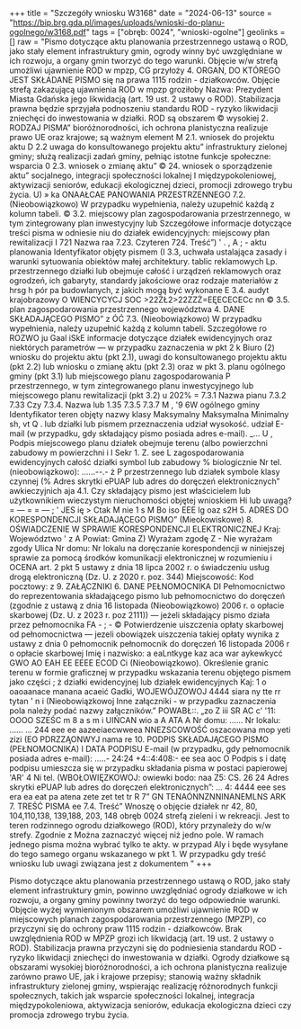 +++
title = "Szczegóły wniosku W3168"
date = "2024-06-13"
source = "https://bip.brg.gda.pl/images/uploads/wnioski-do-planu-ogolnego/w3168.pdf"
tags = ["obręb: 0024", "wnioski-ogolne"]
geolinks = []
raw = "Pismo dotyczące aktu planowania przestrzennego ustawą o ROD, jako stały element infrastruktury gmin, ogrody winny być uwzględniane w ich rozwoju, a organy gmin tworzyć do tego warunki. Objęcie w/w strefą umożliwi ujawnienie ROD w mpzp, CG przyłoży 4. ORGAN, DO KTÓREGO JEST SKŁADANE PISMO się na prawa 1115 rodzin - działkowców. Objęcie strefą zakazującą ujawnienia ROD w mpzp groziłoby Nazwa: Prezydent Miasta Gdańska jego likwidacją (art. 19 ust. 2 ustawy o ROD). Stabilizacja prawna będzie sprzyjała podnoszeniu standardu ROD - ryzyko likwidacji zniechęci do inwestowania w działki. ROD są obszarem © wysokiej 2. RODZAJ PISMA” bioróżnorodności, ich ochrona planistyczna realizuje prawo UE oraz krajowe; są ważnym element M 2.1. wniosek do projektu aktu D 2.2 uwaga do konsultowanego projektu aktu” infrastruktury zielonej gminy; służą realizacji zadań gminy, pełniąc istotne funkcje społeczne: wsparcia 0 2.3. wniosek o zmianę aktu” © 24. wniosek o sporządzenie aktu” socjalnego, integracji społeczności lokalnej I międzypokoleniowej, aktywizacji seniorów, edukacji ekologicznej dzieci, promocji zdrowego trybu życia. U) » ka ONAAŁCAE PANOWANIA PRZESTRZENNEGO 7.2. (Nieobowiązkowo) W przypadku wypełnienia, należy uzupełnić każdą z kolumn tabeli. © 3.2. miejscowy plan zagospodarowania przestrzennego, w tym zintegrowany plan inwestycyjny lub Szczegółowe informacje dotyczące treści pisma w odniesie niu do działek ewidencyjnych: miejscowy płan rewitalizacji I 721 Nazwa raa  7.23. Czyteren 724. Treść”)  ' . , A ; - aktu planowania Identyfikator objęty pismem  (I 3.3, uchwała ustalająca zasady i warunki sytuowania obiektów małej architektury. tablic reklamowych Lp.  przestrzennego działki lub obejmuje całość i urządzeń reklamowych oraz ogrodzeń, ich gabaryty, standardy jakościowe oraz rodzaje materiałów z hrsg h pór pa budowlanych, z jakich mogą być wykonane E 3.4. audyt krajobrazowy  O WIENCYCYCJ SOC >22ŻŁ2>22ZZŻ=EĘECECECc nn  © 3.5. plan zagospodarowania przestrzennego województwa    4. DANE SKŁADAJĄCEGO PISMO” z ÓĆ 7.3. (Nieobowiązkowo) W przypadku wypełnienia, należy uzupełnić każdą z kolumn tabeli. Szczegółowe  ro ROZWO ju Gaal iSkE  informacje dotyczące działek ewidencyjnych oraz niektórych parametrów — w przypadku zaznaczenia w pkt 2 k Biuro (2) wniosku do projektu aktu (pkt 2.1), uwagi do konsultowanego projektu aktu (pkt 2.2) lub wniosku o zmianę aktu (pkt 2.3) oraz w pkt 3. planu ogólnego gminy (pkt 3.1) lub miejscowego planu zagospodarowania P przestrzennego, w tym zintegrowanego planu inwestycyjnego lub miejscowego planu rewitalizacji (pkt 3.2) u 202% = 7.3.1 Nazwa pianu  7.3.2  7.33 Czy 7.3.4. Nazwa lub 1.35 7.3.5  7.3.7  M , '9 6W ogólnego gminy  Identyfikator teren objęty nazwy klasy Maksymalny Maksymalna Minimalny sh, vt  Q . lub działki lub pismem przeznaczenia udział  wysokość.  udział  E-mail (w przypadku, gdy składający pismo posiada adres e-mail). _... U , Podpis miejscowego planu  działek  obejmuje terenu (albo  powierzchni  zabudowy m  powierzchni i I Sekr 1. Z. see L zagospodarowania  ewidencyjnych całość działki symbol lub  zabudowy %   biologicznie Nr tel. (nieobowiązkowo): ......--.- ż P przestrzennego   lub działek symbole klasy czynnej (%  Adres skrytki ePUAP lub adres do doręczeń elektronicznych”   awkieczyjnich aja  4.1. Czy składający pismo jest właścicielem lub użytkownikiem wieczystym nieruchomości objętej wnioskiem   Hi lub uwagą? =  — = = — ; ' JES ię >  Ctak M nie 1   s M Bo iso EEE lg oaz s2H 5. ADRES DO KORESPONDENCJI SKŁADAJĄCEGO PISMO” (Mieokowiskowe) 8. OŚWIADCZENIE W SPRAWIE KORESPONDENCJI ELEKTRONICZNEJ Kraj: Województwo ' z A Powiat: Gmina Z) Wyrażam zgodę Z - Nie wyrażam zgody Ulica Nr domu: Nr lokalu na doręczanie korespondencji w niniejszej sprawie za pomocą środków komunikacji elektronicznej w rozumieniu i OCENA art. 2 pkt 5 ustawy z dnia 18 lipca 2002 r. o świadczeniu usług drogą elektroniczną (Dz. U. z 2020 r. poz. 344) Miejscowość: Kod pocztowy: z 9. ZAŁĄCZNIKI 6. DANE PEŁNOMOCNIKA DI Pełnomocnictwo do reprezentowania składającego pismo lub pełnomocnictwo do doręczeń (zgodnie z ustawą z dnia 16 listopada (Nieobowiązkowo) 2006 r. o opłacie skarbowej (Dz. U. z 2023 r. poz 2111)) — jeżeli składający pismo działa przez pełnomocnika FA - ; - © Potwierdzenie uiszczenia opłaty skarbowej od pełnomocnictwa — jezeli obowiązek uiszczenia takiej opłaty wynika z ustawy z dnia 0 pełnomocnik pełnomocnik do doręczeń 16 listopada 2006 r o opłacie skarbowej Imię i nazwisko: a eaLntkyge kaz aca war aykewkycć GWO AO EAH EE EEEE ECOD Ci  (Nieobowiązkowo). Określenie granic terenu w formie graficznej w przypadku wskazania terenu objętego pismem jako części ; ż działki ewidencyjnej lub działek ewidencyjnych Kaj: 1 o oaoaanace manana acaeić Gadki, WOJEWÓJZOWOJ 4444 siara ny tte rr tytan ' n i (Nieobowiązkowoj Inne załączniki - w przypadku zaznaczenia pola należy podać nazwy załączników.” POWABŁ::. „zo Z iii SR AC c' '11: OOOO SZEŚC  m 8 a s  m i UIŃCAN wio a A ATA A Nr domu: ...... Nr lokalu: ...... ... 244 eee ee aazeeiaecwweea NNEZSCOWOŚĆ oszacowana mop yeti zizi (EO PDRZZĄONWYJ nama re 10. PODPIS SKŁADAJĄCEGO PISMO (PEŁNOMOCNIKA) I DATA PODPISU E-mail (w przypadku, gdy pełnomocnik posiada adres e-mail): .....- 24:24 +4::4:408:- ee sea aoc O Podpis s i datę podpisu umieszcza się w przypadku składania pisma w postaci papierowej 'AR' 4 Ni tel. (WBOŁOWIĘZKOWOJ: owiewki bodo: naa Z5: CS. 26 24 Adres skrytki ePUAP lub adres do doręczeń elektronicznych”: ... 4: 4444 eee ses era ea eat pa atena zete zet tet tr R 7” GN TENAÓNNZNNINANEMLNS ARK 7. TREŚĆ PISMA ee 7.4. Treść” Wnoszę o objęcie działek nr 42, 80, 104,110,138, 139,188, 203, 148 obręb 0024 strefą zieleni i w rekreacji. Jest to teren rodzinnego ogrodu działkowego (ROD), który przynależy do w/w strefy. Zgodnie z Można zaznaczyć więcej niż jedno pole. W ramach jednego pisma można wybrać tylko te akty. w przypad Aly i będe wysyłane do tego samego organu wskazanego w pkt 1. W przypadku gdy treść wniosku lub uwagi związana jest z dokumentem "
+++

Pismo dotyczące aktu planowania przestrzennego ustawą o ROD, jako stały element infrastruktury gmin, powinno uwzględniać ogrody działkowe w ich rozwoju, a organy gminy powinny tworzyć do tego odpowiednie warunki. Objęcie wyżej wymienionym obszarem umożliwi ujawnienie ROD w miejscowych planach zagospodarowania przestrzennego (MPZP), co przyczyni się do ochrony praw 1115 rodzin - działkowców. Brak uwzględnienia ROD w MPZP grozi ich likwidacją (art. 19 ust. 2 ustawy o ROD). Stabilizacja prawna przyczyni się do podniesienia standardu ROD - ryzyko likwidacji zniechęci do inwestowania w działki. Ogrody działkowe są obszarami wysokiej bioróżnorodności, a ich ochrona planistyczna realizuje zarówno prawo UE, jak i krajowe przepisy; stanowią ważny składnik infrastruktury zielonej gminy, wspierając realizację różnorodnych funkcji społecznych, takich jak wsparcie społeczności lokalnej, integracja międzypokoleniowa, aktywizacja seniorów, edukacja ekologiczna dzieci czy promocja zdrowego trybu życia.


